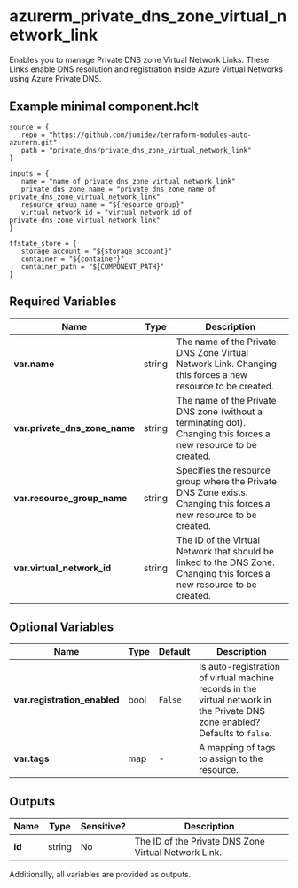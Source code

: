# azurerm_private_dns_zone_virtual_network_link

Enables you to manage Private DNS zone Virtual Network Links. These Links enable DNS resolution and registration inside Azure Virtual Networks using Azure Private DNS.

## Example minimal component.hclt

```hcl
source = {
   repo = "https://github.com/jumidev/terraform-modules-auto-azurerm.git" 
   path = "private_dns/private_dns_zone_virtual_network_link" 
}

inputs = {
   name = "name of private_dns_zone_virtual_network_link" 
   private_dns_zone_name = "private_dns_zone_name of private_dns_zone_virtual_network_link" 
   resource_group_name = "${resource_group}" 
   virtual_network_id = "virtual_network_id of private_dns_zone_virtual_network_link" 
}

tfstate_store = {
   storage_account = "${storage_account}" 
   container = "${container}" 
   container_path = "${COMPONENT_PATH}" 
}

```

## Required Variables

| Name | Type |  Description |
| ---- | --------- |  ----------- |
| **var.name** | string |  The name of the Private DNS Zone Virtual Network Link. Changing this forces a new resource to be created. | 
| **var.private_dns_zone_name** | string |  The name of the Private DNS zone (without a terminating dot). Changing this forces a new resource to be created. | 
| **var.resource_group_name** | string |  Specifies the resource group where the Private DNS Zone exists. Changing this forces a new resource to be created. | 
| **var.virtual_network_id** | string |  The ID of the Virtual Network that should be linked to the DNS Zone. Changing this forces a new resource to be created. | 

## Optional Variables

| Name | Type |  Default  |  Description |
| ---- | --------- |  ----------- | ----------- |
| **var.registration_enabled** | bool |  `False`  |  Is auto-registration of virtual machine records in the virtual network in the Private DNS zone enabled? Defaults to `false`. | 
| **var.tags** | map |  -  |  A mapping of tags to assign to the resource. | 



## Outputs

| Name | Type | Sensitive? | Description |
| ---- | ---- | --------- | --------- |
| **id** | string | No  | The ID of the Private DNS Zone Virtual Network Link. | 

Additionally, all variables are provided as outputs.
